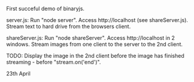 First succeful demo of binaryjs.

server.js: 
Run "node server". 
Access http://localhost (see shareServer.js). 
Stream text to hard drive from the browsers client.

shareServer.js: 
Run "node shareServer". 
Access http://localhost in 2 windows. 
Stream images from one client to the server to the 2nd client.



TODO: 
Display the image in the 2nd client before the image has finished  streaming - before "stream.on('end')". 

23th April
